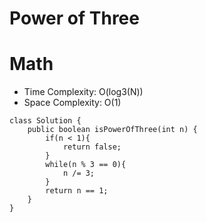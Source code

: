 # Power of Three
# Math
* Time Complexity: O(log3(N))
* Space Complexity: O(1)
```
class Solution {
    public boolean isPowerOfThree(int n) {
        if(n < 1){
            return false;
        }
        while(n % 3 == 0){
            n /= 3;
        }
        return n == 1;
    }
}
```